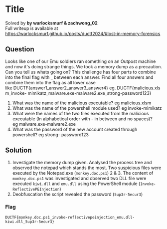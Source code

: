 # Title
Solved by **by warlocksmurf & zachwong_02**\
Full writeup is available at https://warlocksmurf.github.io/posts/ductf2024/#lost-in-memory-forensics

## Question
Looks like one of our Emu soldiers ran something on an Outpost machine and now it&#39;s doing strange things. We took a memory dump as a precaution. Can you tell us whats going on? This challenge has four parts to combine into the final flag with _ between each answer. Find all four answers and combine them into the flag as all lower case like DUCTF{answer1_answer2_answer3_answer4} eg. DUCTF{malicious.xlsm_invoke- mimikatz_malware.exe-malware2.exe_strong-password123}

1. What was the name of the malicious executable? eg malicious.xlsm
2. What was the name of the powershell module used? eg invoke-mimikatz
3. What were the names of the two files executed from the malicious executable (In
alphabetical order with - in between and no spaces)? eg malware.exe-malware2.exe
4. What was the password of the new account created through powershell? eg strong-
password123

## Solution

1. Investigate the memory dump given. Analysed the process tree and observed the notepad which stands the most. Two suspicious files were executed by the Notepad.exe (`monkey.doc.ps1`)
2 & 3. The content of `monkey.doc.ps1` was investigated and observed two DLL file were executed `kiwi.dll` and `emu.dll` using the PowerShell module (`Invoke-ReflectivePEInjection`)
4. Deobfuscation the script revealed the password (`5up3r-5ecur3`)

### Flag
`DUCTF{monkey.doc.ps1_invoke-reflectivepeinjection_emu.dll-kiwi.dll_5up3r-5ecur3}`
